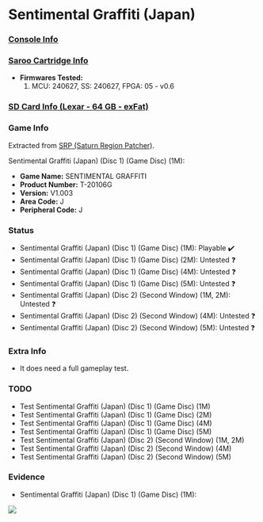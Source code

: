 # Sentimental Graffiti (Japan)

### [Console Info](../../../../../Info/Consoles/VA13/README.md)

### [Saroo Cartridge Info](../../../../../Info/Cartridges/GuangzhouSanStarOnlineShop/1.6/README.md)

- <b>Firmwares Tested:</b>
  1. MCU: 240627, SS: 240627, FPGA: 05 - v0.6

### [SD Card Info (Lexar - 64 GB - exFat)](../../../../../Info/SdCards/Lexar/64GB/exfat/README.md)

### Game Info

Extracted from [SRP (Saturn Region Patcher)](https://segaxtreme.net/resources/saturn-region-patcher.81/download).

Sentimental Graffiti (Japan) (Disc 1) (Game Disc) (1M):

- <b>Game Name:</b> SENTIMENTAL GRAFFITI
- <b>Product Number:</b> T-20106G
- <b>Version:</b> V1.003
- <b>Area Code:</b> J
- <b>Peripheral Code:</b> J

### Status

- Sentimental Graffiti (Japan) (Disc 1) (Game Disc) (1M): Playable :heavy_check_mark:
- Sentimental Graffiti (Japan) (Disc 1) (Game Disc) (2M): Untested :question:
- Sentimental Graffiti (Japan) (Disc 1) (Game Disc) (4M): Untested :question:
- Sentimental Graffiti (Japan) (Disc 1) (Game Disc) (5M): Untested :question:
- Sentimental Graffiti (Japan) (Disc 2) (Second Window) (1M, 2M): Untested :question:
- Sentimental Graffiti (Japan) (Disc 2) (Second Window) (4M): Untested :question:
- Sentimental Graffiti (Japan) (Disc 2) (Second Window) (5M): Untested :question:

### Extra Info

- It does need a full gameplay test.

### TODO

- Test Sentimental Graffiti (Japan) (Disc 1) (Game Disc) (1M)
- Test Sentimental Graffiti (Japan) (Disc 1) (Game Disc) (2M)
- Test Sentimental Graffiti (Japan) (Disc 1) (Game Disc) (4M)
- Test Sentimental Graffiti (Japan) (Disc 1) (Game Disc) (5M)
- Test Sentimental Graffiti (Japan) (Disc 2) (Second Window) (1M, 2M)
- Test Sentimental Graffiti (Japan) (Disc 2) (Second Window) (4M)
- Test Sentimental Graffiti (Japan) (Disc 2) (Second Window) (5M)

### Evidence

- Sentimental Graffiti (Japan) (Disc 1) (Game Disc) (1M):

[![](https://img.youtube.com/vi/PhcHUB26OyA/0.jpg)](https://www.youtube.com/watch?v=PhcHUB26OyA)
